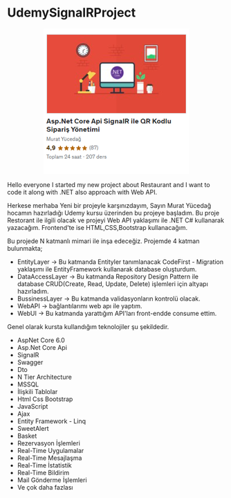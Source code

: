 # UdemySignalRProject

<p align="center"> <img src="udemy.png"/></p>

Hello everyone I started my new project about Restaurant and I want to code it along with .NET also approach with 
Web API.

Herkese merhaba Yeni bir projeyle karşınızdayım, Sayın Murat Yücedağ hocamın hazırladığı Udemy kursu üzerinden bu 
projeye başladım. Bu proje Restorant ile ilgili olacak ve projeyi Web API yaklaşımı ile .NET C# kullanarak yazacağım. 
Frontend'te ise HTML,CSS,Bootstrap kullanacağım.

Bu projede N katmanlı mimari ile inşa edeceğiz. Projemde 4 katman bulunmakta;

- EntityLayer -> Bu katmanda Entityler tanımlanacak CodeFirst - Migration yaklaşımı ile EntityFramework kullanarak 
database oluşturdum.
- DataAccessLayer -> Bu katmanda Repository Design Pattern ile database CRUD(Create, Read, Update, Delete) işlemleri 
için altyapı hazırladım. 
- BussinessLayer -> Bu katmanda validasyonların kontrolü olacak.
- WebAPI -> bağlantılarımı web apı ile yaptım.
- WebUI -> Bu katmanda yarattığım API'ları front-endde consume ettim.

Genel olarak kursta kullandığım teknolojiler şu şekildedir.

- AspNet Core 6.0
- Asp.Net Core Api
- SignalR
- Swagger
- Dto
- N Tier Architecture
- MSSQL
- İlişkili Tablolar
- Html Css Bootstrap
- JavaScript
- Ajax
- Entity Framework - Linq
- SweetAlert
- Basket
- Rezervasyon İşlemleri
- Real-Time Uygulamalar
- Real-Time Mesajlaşma
- Real-Time İstatistik
- Real-Time Bildirim
- Mail Gönderme İşlemleri
- Ve çok daha fazlası
